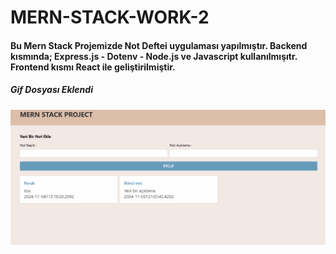 # MERN-STACK-WORK-2

<h4>
Bu Mern Stack Projemizde Not Deftei uygulaması yapılmıştır. Backend kısmında; Express.js - Dotenv - Node.js ve Javascript kullanılmışıtr.
Frontend kısmı React ile geliştirilmiştir.
</h4>

<h5>Gif Dosyası Eklendi</h5>

![](tanıtım.gif)